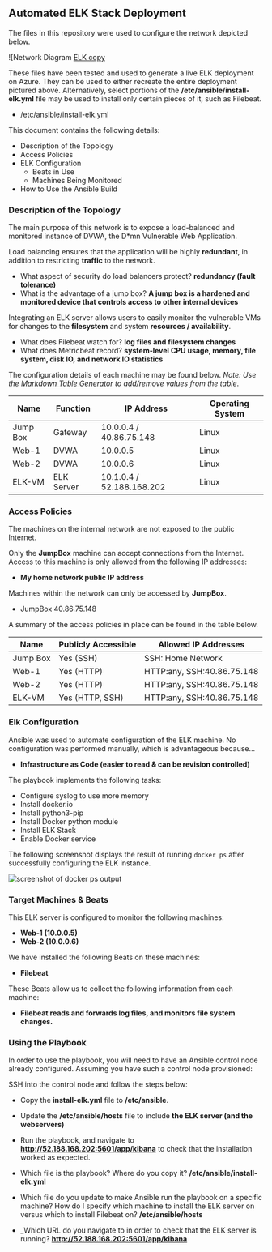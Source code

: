 ## Automated ELK Stack Deployment

The files in this repository were used to configure the network depicted below.  

![Network Diagram [ELK copy](https://user-images.githubusercontent.com/69019540/147306970-fc173205-a3fd-4374-9efd-f7d1eeb9187e.png)


These files have been tested and used to generate a live ELK deployment on Azure. They can be used to either recreate the entire deployment pictured above. Alternatively, select portions of the **/etc/ansible/install-elk.yml** file may be used to install only certain pieces of it, such as Filebeat.

  - /etc/ansible/install-elk.yml

This document contains the following details:
- Description of the Topology
- Access Policies
- ELK Configuration
  - Beats in Use
  - Machines Being Monitored
- How to Use the Ansible Build


### Description of the Topology

The main purpose of this network is to expose a load-balanced and monitored instance of DVWA, the D*mn Vulnerable Web Application.

Load balancing ensures that the application will be highly **redundant**, in addition to restricting **traffic** to the network.
- What aspect of security do load balancers protect? **redundancy (fault tolerance)**
- What is the advantage of a jump box? **A jump box is a hardened and monitored device that controls access to other internal devices**

Integrating an ELK server allows users to easily monitor the vulnerable VMs for changes to the **filesystem** and system **resources / availability**.
- What does Filebeat watch for? **log files and filesystem changes**
- What does Metricbeat record? **system-level CPU usage, memory, file system, disk IO, and network IO statistics**

The configuration details of each machine may be found below.
_Note: Use the [Markdown Table Generator](http://www.tablesgenerator.com/markdown_tables) to add/remove values from the table_.

| Name     | Function | IP Address | Operating System |
|----------|----------|------------|------------------|
| Jump Box | Gateway  | 10.0.0.4 / 40.86.75.148   | Linux            |
| Web-1    | DVWA     | 10.0.0.5   | Linux          |
| Web-2    | DVWA     | 10.0.0.6   | Linux          |
| ELK-VM   | ELK Server | 10.1.0.4 / 52.188.168.202 | Linux          |

### Access Policies

The machines on the internal network are not exposed to the public Internet.

Only the **JumpBox** machine can accept connections from the Internet. Access to this machine is only allowed from the following IP addresses:
- **My home network public IP address**

Machines within the network can only be accessed by **JumpBox**.
- JumpBox 40.86.75.148  

A summary of the access policies in place can be found in the table below.

| Name     | Publicly Accessible | Allowed IP Addresses |
|----------|---------------------|----------------------|
| Jump Box | Yes (SSH)           | SSH: Home Network |
| Web-1    | Yes (HTTP)          | HTTP:any, SSH:40.86.75.148   |
| Web-2    | Yes (HTTP)          | HTTP:any, SSH:40.86.75.148   |
| ELK-VM   | Yes (HTTP, SSH)     | HTTP:any, SSH:40.86.75.148   |

### Elk Configuration

Ansible was used to automate configuration of the ELK machine. No configuration was performed manually, which is advantageous because...
- **Infrastructure as Code (easier to read & can be revision controlled)**

The playbook implements the following tasks:
- Configure syslog to use more memory
- Install docker.io
- Install python3-pip
- Install Docker python module
- Install ELK Stack
- Enable Docker service

The following screenshot displays the result of running `docker ps` after successfully configuring the ELK instance.

![screenshot of docker ps output](dockerps.png)

### Target Machines & Beats
This ELK server is configured to monitor the following machines:
- **Web-1 (10.0.0.5)**
- **Web-2 (10.0.0.6)**

We have installed the following Beats on these machines:
- **Filebeat**

These Beats allow us to collect the following information from each machine:
- **Filebeat reads and forwards log files, and monitors file system changes.**

### Using the Playbook
In order to use the playbook, you will need to have an Ansible control node already configured. Assuming you have such a control node provisioned:

SSH into the control node and follow the steps below:
- Copy the **install-elk.yml** file to **/etc/ansible**.
- Update the **/etc/ansible/hosts** file to include **the ELK server (and the webservers)**
- Run the playbook, and navigate to **http://52.188.168.202:5601/app/kibana** to check that the installation worked as expected.


- Which file is the playbook? Where do you copy it? **/etc/ansible/install-elk.yml**
- Which file do you update to make Ansible run the playbook on a specific machine? How do I specify which machine to install the ELK server on versus which to install Filebeat on? **/etc/ansible/hosts**
- _Which URL do you navigate to in order to check that the ELK server is running? **http://52.188.168.202:5601/app/kibana**
